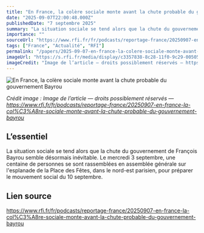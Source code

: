 ```yaml
---
title: "En France, la colère sociale monte avant la chute probable du gouvernement Bayrou"
date: "2025-09-07T22:00:48.000Z"
publishedDate: "7 septembre 2025"
summary: "La situation sociale se tend alors que la chute du gouvernement de François Bayrou semble désormais inévitable. Le mercredi 3 septembre, une centaine de personnes se sont rassemblées en assemblée générale sur l'esplanade de la Place des Fêtes, dans le nord-est parisien, pour préparer le mouvement social du 10 septembre."
importance: ""
sourceUrl: "https://www.rfi.fr/fr/podcasts/reportage-france/20250907-en-france-la-col%C3%A8re-sociale-monte-avant-la-chute-probable-du-gouvernement-bayrou"
tags: ["France", "Actualité", "RFI"]
permalink: "/papers/2025-09-07-en-france-la-colere-sociale-monte-avant-la-chute-probable-du-gouvernement-bayrou"
imageUrl: "https://s.rfi.fr/media/display/c3357838-8c28-11f0-9c29-005056a97e36/w:1280/p:16x9/Un-cycliste-passe-devant-un-tag-10-septembre-bloquons-tout-%C3%A0-Bordeaux-le-25-ao%C3%BBt-2025-en-France.jpg"
imageCredit: "Image de l’article — droits possiblement réservés — https://www.rfi.fr/fr/podcasts/reportage-france/20250907-en-france-la-col%C3%A8re-sociale-monte-avant-la-chute-probable-du-gouvernement-bayrou"
---
```


![En France, la colère sociale monte avant la chute probable du gouvernement Bayrou](https://s.rfi.fr/media/display/c3357838-8c28-11f0-9c29-005056a97e36/w:1280/p:16x9/Un-cycliste-passe-devant-un-tag-10-septembre-bloquons-tout-%C3%A0-Bordeaux-le-25-ao%C3%BBt-2025-en-France.jpg)

*Crédit image : Image de l’article — droits possiblement réservés — https://www.rfi.fr/fr/podcasts/reportage-france/20250907-en-france-la-col%C3%A8re-sociale-monte-avant-la-chute-probable-du-gouvernement-bayrou*

## L’essentiel

La situation sociale se tend alors que la chute du gouvernement de François Bayrou semble désormais inévitable. Le mercredi 3 septembre, une centaine de personnes se sont rassemblées en assemblée générale sur l'esplanade de la Place des Fêtes, dans le nord-est parisien, pour préparer le mouvement social du 10 septembre.

## Lien source

https://www.rfi.fr/fr/podcasts/reportage-france/20250907-en-france-la-col%C3%A8re-sociale-monte-avant-la-chute-probable-du-gouvernement-bayrou

